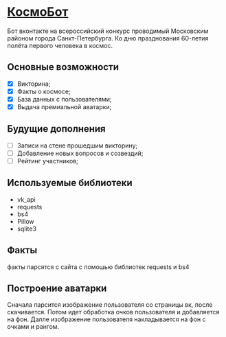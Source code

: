 # [КосмоБот](https://vk.com/public202952694)
Бот вконтакте на всероссийский конкурс проводимый Московским районом города Санкт-Петербурга. Ко дню празднования 60-летия полёта первого человека в космос.

## Основные возможности

- [x] Викторина;
- [x] Факты о космосе;
- [x] База данных с пользователями;
- [x] Выдача премиальной аватарки;

## Будущие дополнения

- [ ] Записи на стене прошедшим викторину;
- [ ] Добавление новых вопросов и созвездий;
- [ ] Рейтинг участников;

## Используемые библиотеки

- vk_api
- requests
- bs4
- Pillow
- sqlite3

## Факты
факты парсятся с сайта с помошью библиотек requests и bs4

## Построение аватарки
Сначала парсится изображение пользователя со страницы вк, после скачивается. Потом идет обработка очков пользователя и добавляется на фон. Далле изображение пользователя накладывается на фон с очками и рангом.
